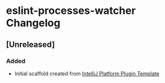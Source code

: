 <!-- Keep a Changelog guide -> https://keepachangelog.com -->

# eslint-processes-watcher Changelog

## [Unreleased]
### Added
- Initial scaffold created from [IntelliJ Platform Plugin Template](https://github.com/JetBrains/intellij-platform-plugin-template)
